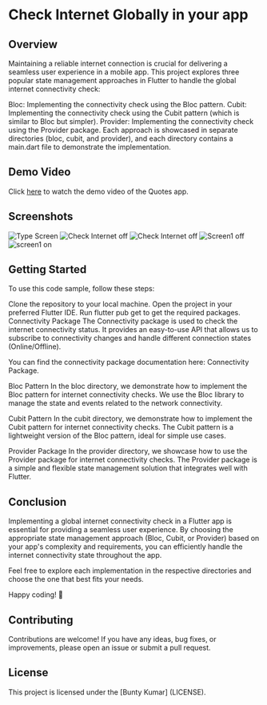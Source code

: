 # Check Internet Globally in your app

## Overview
Maintaining a reliable internet connection is crucial for delivering a seamless user experience in a mobile app. This project explores three popular state management approaches in Flutter to handle the global internet connectivity check:

Bloc: Implementing the connectivity check using the Bloc pattern.
Cubit: Implementing the connectivity check using the Cubit pattern (which is similar to Bloc but simpler).
Provider: Implementing the connectivity check using the Provider package.
Each approach is showcased in separate directories (bloc, cubit, and provider), and each directory contains a main.dart file to demonstrate the implementation.

## Demo Video

Click [here](https://youtube.com/shorts/j4ID9MyL3gA?feature=share4) to watch the demo video of the Quotes app.

## Screenshots

![Type Screen](https://github.com/bunty-kumar/check_internet_globally/blob/master/choose_type_screen.jpg?raw=true)
![Check Internet off](https://github.com/bunty-kumar/check_internet_globally/blob/master/internet_check_screen_off.jpg?raw=true)
![Check Internet off](https://github.com/bunty-kumar/check_internet_globally/blob/master/internet_check_screen_on.jpg?raw=true)
![Screen1 off](https://github.com/bunty-kumar/check_internet_globally/blob/master/screen1_internet_off.jpg?raw=true)
![screen1 on](https://github.com/bunty-kumar/check_internet_globally/blob/master/screen1_internet_on.jpg?raw=true)

## Getting Started
To use this code sample, follow these steps:

Clone the repository to your local machine.
Open the project in your preferred Flutter IDE.
Run flutter pub get to get the required packages.
Connectivity Package
The Connectivity package is used to check the internet connectivity status. It provides an easy-to-use API that allows us to subscribe to connectivity changes and handle different connection states (Online/Offline).

You can find the connectivity package documentation here: Connectivity Package.

Bloc Pattern
In the bloc directory, we demonstrate how to implement the Bloc pattern for internet connectivity checks. We use the Bloc library to manage the state and events related to the network connectivity.

Cubit Pattern
In the cubit directory, we demonstrate how to implement the Cubit pattern for internet connectivity checks. The Cubit pattern is a lightweight version of the Bloc pattern, ideal for simple use cases.

Provider Package
In the provider directory, we showcase how to use the Provider package for internet connectivity checks. The Provider package is a simple and flexible state management solution that integrates well with Flutter.

## Conclusion
Implementing a global internet connectivity check in a Flutter app is essential for providing a seamless user experience. By choosing the appropriate state management approach (Bloc, Cubit, or Provider) based on your app's complexity and requirements, you can efficiently handle the internet connectivity state throughout the app.

Feel free to explore each implementation in the respective directories and choose the one that best fits your needs.

Happy coding! 🚀

## Contributing

Contributions are welcome! If you have any ideas, bug fixes, or improvements, please open an issue or submit a pull request.

## License

This project is licensed under the [Bunty Kumar] (LICENSE).

